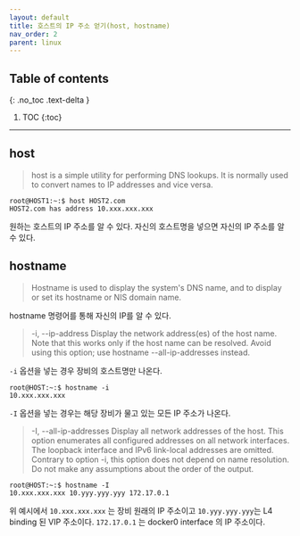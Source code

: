 ```yaml
---
layout: default
title: 호스트의 IP 주소 얻기(host, hostname)
nav_order: 2
parent: linux
---
```



## Table of contents
{: .no_toc .text-delta }

1. TOC
{:toc}

---

## host

> host is a simple utility for performing DNS lookups. It is normally used to convert names to IP addresses and vice versa.

```
root@HOST1:~:$ host HOST2.com
HOST2.com has address 10.xxx.xxx.xxx
```

원하는 호스트의 IP 주소를 알 수 있다.
자신의 호스트명을 넣으면 자신의 IP 주소를 알 수 있다.

## hostname

> Hostname is used to display the system's DNS name, and to display or set its hostname or NIS domain name.

hostname 명령어를 통해 자신의 IP를 알 수 있다.

> -i, --ip-address
> Display the network address(es) of the host name. Note that this works only if the host name can be resolved. Avoid using this option; use hostname --all-ip-addresses instead.

`-i` 옵션을 넣는 경우 장비의 호스트명만 나온다.


```
root@HOST:~:$ hostname -i
10.xxx.xxx.xxx
```

`-I` 옵션을 넣는 경우는 해당 장비가 물고 있는 모든 IP 주소가 나온다.

> -I, --all-ip-addresses
> Display all network addresses of the host. This option enumerates all configured addresses on all network interfaces. The loopback interface and IPv6 link-local addresses are omitted. Contrary to option  -i,  this  option  does  not depend on name resolution. Do not make any assumptions about the order of the output.

```
root@HOST:~:$ hostname -I
10.xxx.xxx.xxx 10.yyy.yyy.yyy 172.17.0.1
```

위 예시에서 `10.xxx.xxx.xxx` 는 장비 원래의 IP 주소이고 `10.yyy.yyy.yyy`는 L4 binding 된 VIP 주소이다.
`172.17.0.1` 는 docker0 interface 의 IP 주소이다.